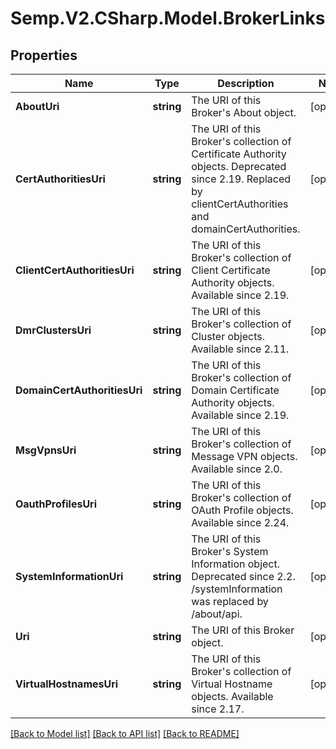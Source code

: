 # Semp.V2.CSharp.Model.BrokerLinks
## Properties

Name | Type | Description | Notes
------------ | ------------- | ------------- | -------------
**AboutUri** | **string** | The URI of this Broker&#x27;s About object. | [optional] 
**CertAuthoritiesUri** | **string** | The URI of this Broker&#x27;s collection of Certificate Authority objects. Deprecated since 2.19. Replaced by clientCertAuthorities and domainCertAuthorities. | [optional] 
**ClientCertAuthoritiesUri** | **string** | The URI of this Broker&#x27;s collection of Client Certificate Authority objects. Available since 2.19. | [optional] 
**DmrClustersUri** | **string** | The URI of this Broker&#x27;s collection of Cluster objects. Available since 2.11. | [optional] 
**DomainCertAuthoritiesUri** | **string** | The URI of this Broker&#x27;s collection of Domain Certificate Authority objects. Available since 2.19. | [optional] 
**MsgVpnsUri** | **string** | The URI of this Broker&#x27;s collection of Message VPN objects. Available since 2.0. | [optional] 
**OauthProfilesUri** | **string** | The URI of this Broker&#x27;s collection of OAuth Profile objects. Available since 2.24. | [optional] 
**SystemInformationUri** | **string** | The URI of this Broker&#x27;s System Information object. Deprecated since 2.2. /systemInformation was replaced by /about/api. | [optional] 
**Uri** | **string** | The URI of this Broker object. | [optional] 
**VirtualHostnamesUri** | **string** | The URI of this Broker&#x27;s collection of Virtual Hostname objects. Available since 2.17. | [optional] 

[[Back to Model list]](../README.md#documentation-for-models) [[Back to API list]](../README.md#documentation-for-api-endpoints) [[Back to README]](../README.md)

